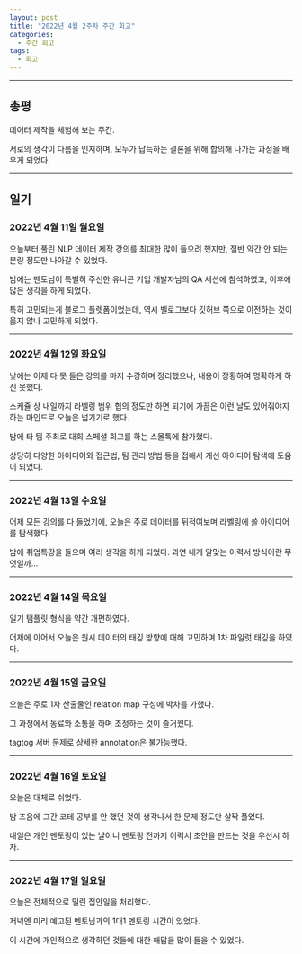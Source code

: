 ```yaml
---
layout: post
title: "2022년 4월 2주차 주간 회고"
categories:
  - 주간 회고
tags:
  - 회고
---
```


---

## 총평
데이터 제작을 체험해 보는 주간.

서로의 생각이 다름을 인지하며, 모두가 납득하는 결론을 위해 합의해 나가는 과정을 배우게 되었다.

---
## 일기

### 2022년 4월 11일 월요일
오늘부터 풀린 NLP 데이터 제작 강의를 최대한 많이 들으려 했지만, 절반 약간 안 되는 분량 정도만 나아갈 수 있었다.

밤에는 멘토님이 특별히 주선한 유니콘 기업 개발자님의 QA 세션에 참석하였고, 이후에 많은 생각을 하게 되었다.

특히 고민되는게 블로그 플렛폼이었는데, 역시 벨로그보다 깃허브 쪽으로 이전하는 것이 옳지 않나 고민하게 되었다.

---
### 2022년 4월 12일 화요일
낮에는 어제 다 못 들은 강의를 마저 수강하며 정리했으나, 내용이 장황하여 명확하게 하진 못했다.

스케쥴 상 내일까지 라벨링 범위 협의 정도만 하면 되기에 가끔은 이런 날도 있어줘야지 하는 마인드로 오늘은 넘기기로 했다.

밤에 타 팀 주최로 대회 스페셜 회고를 하는 스몰톡에 참가했다.

상당히 다양한 아이디어와 접근법, 팀 관리 방법 등을 접해서 개선 아이디어 탐색에 도움이 되었다.

---
### 2022년 4월 13일 수요일
어제 모든 강의를 다 들었기에, 오늘은 주로 데이터를 뒤적여보며 라벨링에 쓸 아이디어를 탐색했다.

밤에 취업특강을 들으며 여러 생각을 하게 되었다. 과연 내게 알맞는 이력서 방식이란 무엇일까...

---
### 2022년 4월 14일 목요일
일기 탬플릿 형식을 약간 개편하였다.

어제에 이어서 오늘은 원시 데이터의 태깅 방향에 대해 고민하며 1차 파일럿 태깅을 하였다.

---
### 2022년 4월 15일 금요일
오늘은 주로 1차 산출물인 relation map 구성에 박차를 가했다.

그 과정에서 동료와 소통을 하며 조정하는 것이 즐거웠다.

tagtog 서버 문제로 상세한 annotation은 불가능했다.

---
### 2022년 4월 16일 토요일
오늘은 대체로 쉬었다.

밤 즈음에 그간 코테 공부를 안 했던 것이 생각나서 한 문제 정도만 살짝 풀었다.

내일은 개인 멘토링이 있는 날이니 멘토링 전까지 이력서 초안을 만드는 것을 우선시 하자.

---
### 2022년 4월 17일 일요일
오늘은 전체적으로 밀린 집안일을 처리했다.

저녁엔 미리 예고된 멘토님과의 1대1 멘토링 시간이 있었다.

이 시간에 개인적으로 생각하던 것들에 대한 해답을 많이 들을 수 있었다.
